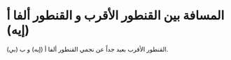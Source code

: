 # المسافة بين القنطور الأقرب و القنطور ألفا أ (إيه)

القنطور الأقرب بعيد جداً عن نجمي القنطور ألفا أ (إيه) و ب (بي).
